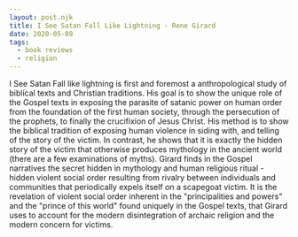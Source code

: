 ```yaml
---
layout: post.njk
title: I See Satan Fall Like Lightning - Rene Girard
date: 2020-05-09 
tags:
  - book reviews
  - religion
---
```

I See Satan Fall like lightning is first and foremost a anthropological study of biblical texts and Christian traditions. His goal is to show the unique role of the Gospel texts in exposing the parasite of satanic power on human order from the foundation of the first human society, through the persecution of the prophets, to finally the crucifixion of Jesus Christ. His method is to show the biblical tradition of exposing human violence in siding with, and telling of the story of the victim. In contrast, he shows that it is exactly the hidden story of the victim that otherwise produces mythology in the ancient world (there are a few examinations of myths). Girard finds in the Gospel narratives the secret hidden in mythology and human religious ritual - hidden violent social order resulting from rivalry between individuals and communities that periodically expels itself on a scapegoat victim. It is the revelation of violent social order inherent in the "principalities and powers" and the "prince of this world" found uniquely in the Gospel texts, that Girard uses to account for the modern disintegration of archaic religion and the modern concern for victims.